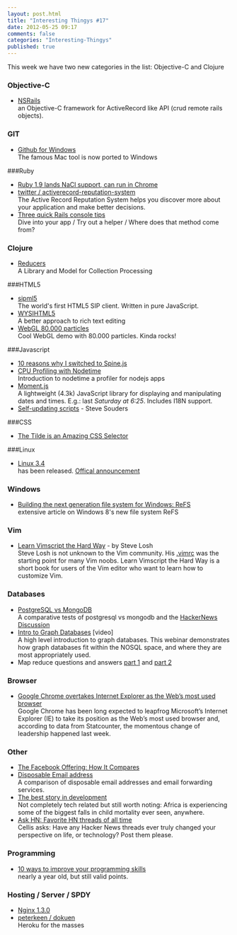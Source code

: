 ```yaml
---
layout: post.html
title: "Interesting Thingys #17"
date: 2012-05-25 09:17
comments: false
categories: "Interesting-Thingys"
published: true
---
```


This week we have two new categories in the list: Objective-C and Clojure
<!-- More -->

### Objective-C
- [NSRails](https://github.com/dingbat/nsrails)  
  an Objective-C framework for ActiveRecord like API (crud remote rails objects).

### GIT
- [Github for Windows](https://github.com/blog/1127-github-for-windows)  
  The famous Mac tool is now ported to Windows

###Ruby
- [Ruby 1.9 lands NaCl support, can run in Chrome ](http://svn.ruby-lang.org/cgi-bin/viewvc.cgi?revision=35672&view=revision)  
- [twitter / activerecord-reputation-system](https://github.com/twitter/activerecord-reputation-system)  
  The Active Record Reputation System helps you discover more about your application and make better decisions. 
- [Three quick Rails console tips](http://37signals.com/svn/posts/3176-three-quick-rails-console-tips)  
  Dive into your app / Try out a helper / Where does that method come from?
  
### Clojure
- [Reducers](http://clojure.com/blog/2012/05/08/reducers-a-library-and-model-for-collection-processing.html)  
  A Library and Model for Collection Processing

###HTML5
- [sipml5](http://code.google.com/p/sipml5/)  
  The world's first HTML5 SIP client. Written in pure JavaScript.
- [WYSIHTML5](http://xing.github.com/wysihtml5/)  
  A better approach to rich text editing
- [WebGL 80.000 particles](http://minimal.be/lab/fluGL/)  
  Cool WebGL demo with 80.000 particles. Kinda rocks!

###Javascript
- [10 reasons why I switched to Spine.js](http://destroytoday.com/blog/reasons-for-spinejs/)
- [CPU Profiling with Nodetime](http://nodetime.com/blog/cpu-profiling-with-nodetime)  
  Introduction to nodetime a profiler for nodejs apps
- [Moment.js](http://momentjs.com/)  
  A lightweight (4.3k) JavaScript library for displaying and manipulating dates and times. E.g.: last _Saturday at 6:25_. Includes I18N support.
- [Self-updating scripts](http://www.stevesouders.com/blog/2012/05/22/self-updating-scripts/) - Steve Souders

###CSS
- [The Tilde is an Amazing CSS Selector](http://nicholsonws.com/archive/the-tilde-is-an-amazing-css-selector)  

###Linux
- [Linux 3.4](http://kernelnewbies.org/Linux_3.4)  
  has been released. [Offical announcement](https://lkml.org/lkml/2012/5/20/126)

### Windows
- [Building the next generation file system for Windows: ReFS](http://blogs.msdn.com/b/b8/archive/2012/01/16/building-the-next-generation-file-system-for-windows-refs.aspx)  
  extensive article on Windows 8's new file system ReFS

### Vim
- [Learn Vimscript the Hard Way](http://learnvimscriptthehardway.stevelosh.com/) - by Steve Losh  
  Steve Losh is not unknown to the Vim community. His [.vimrc](https://bitbucket.org/sjl/dotfiles/src/7004f9ab85b4/vim) was the starting point for many Vim noobs. Learn Vimscript the Hard Way is a short book for users of the Vim editor who want to learn how to customize Vim. 
  

### Databases
- [PostgreSQL vs MongoDB](http://blog.pingoured.fr/index.php?post/2012/05/20/PostgreSQL-vs-MongoDB)  
  A comparative tests of postgresql vs mongodb and the [HackerNews Discussion](http://news.ycombinator.com/item?id=3998653)
- [Intro to Graph Databases](https://vimeo.com/42638638) [video]  
  A high level introduction to graph databases. This webinar demonstrates how graph databases fit within the NOSQL space, and where they are most appropriately used.
- Map reduce questions and answers [part 1](http://www.javacodegeeks.com/2012/05/mapreduce-questions-and-answers-part-1.html) and [part 2](http://www.javacodegeeks.com/2012/05/mapreduce-questions-and-answers-part-2.html)

### Browser
- [Google Chrome overtakes Internet Explorer as the Web’s most used browser](http://thenextweb.com/google/2012/05/21/google-chrome-overtakes-internet-explorer-as-the-webs-most-used-browser/?awesm=tnw.to_1EUZ)  
  Google Chrome has been long expected to leapfrog Microsoft’s Internet Explorer (IE) to take its position as the Web’s most used browser and, according to data from Statcounter, the momentous change of leadership happened last week.

### Other
- [The Facebook Offering: How It Compares](http://www.nytimes.com/interactive/2012/05/17/business/dealbook/how-the-facebook-offering-compares.html)  
- [Disposable Email address](http://pixelstech.net/article/index.php?id=1337448434)  
  A comparison of disposable email addresses and email forwarding services.
- [The best story in development](http://www.economist.com/node/21555571)  
  Not completely tech related but still worth noting: Africa is experiencing some of the biggest falls in child mortality ever seen, anywhere.
- [Ask HN: Favorite HN threads of all time](http://news.ycombinator.com/item?id=3996652)  
  Cellis asks: Have any Hacker News threads ever truly changed your perspective on life, or technology? Post them please.

### Programming
- [10 ways to improve your programming skills](http://www.antoarts.com/10-ways-to-improve-your-programming-skills/)  
  nearly a year old, but still valid points.

### Hosting / Server / SPDY
- [Nginx 1.3.0](http://nginx.org/en/CHANGES#1.3.0)
- [peterkeen / dokuen](https://github.com/peterkeen/dokuen)  
  Heroku for the masses

